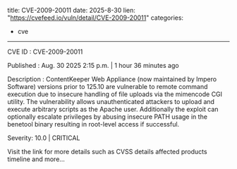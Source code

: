  
title: CVE-2009-20011
date: 2025-8-30
lien: "https://cvefeed.io/vuln/detail/CVE-2009-20011"
categories:
  - cve
---

CVE ID : CVE-2009-20011

Published :  Aug. 30
2025
2:15 p.m. | 1 hour
36 minutes ago

Description : ContentKeeper Web Appliance (now maintained by Impero Software) versions prior to 125.10 are vulnerable to remote command execution due to insecure handling of file uploads via the mimencode CGI utility. The vulnerability allows unauthenticated attackers to upload and execute arbitrary scripts as the Apache user. Additionally
the exploit can optionally escalate privileges by abusing insecure PATH usage in the benetool binary
resulting in root-level access if successful.

Severity: 10.0 | CRITICAL

Visit the link for more details
such as CVSS details
affected products
timeline
and more...
